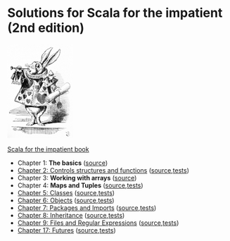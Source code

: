 # Solutions for Scala for the impatient (2nd edition)

  <img src="img/scala_impatient_rabbit.jpg" alt="rabbit" width="150"/>
    
  [Scala for the impatient book](https://horstmann.com/scala/)
  
  - Chapter 1: **The basics** ([source](https://github.com/lcguerrerocovo/scala-impatient/blob/master/src/main/scala/impatient_exercises/Chapter01.scala))
  - [Chapter 2: Controls structures and functions](docs/Chapter02.scala.html) ([source](https://github.com/lcguerrerocovo/scala-impatient/blob/master/src/main/scala/impatient_exercises/Chapter02.scala),[tests](https://github.com/lcguerrerocovo/scala-impatient/blob/master/src/test/scala/impatient_exercises/Chapter02Test.scala))
  - Chapter 3: **Working with arrays** ([source](https://github.com/lcguerrerocovo/scala-impatient/blob/master/src/main/scala/impatient_exercises/Chapter03.scala))
  - Chapter 4: **Maps and Tuples** ([source](https://github.com/lcguerrerocovo/scala-impatient/blob/master/src/main/scala/impatient_exercises/Chapter04.scala),[tests](https://github.com/lcguerrerocovo/scala-impatient/blob/master/src/test/scala/impatient_exercises/Chapter04Test.scala))
  - [Chapter 5: Classes](docs/Chapter05.scala.html) ([source](https://github.com/lcguerrerocovo/scala-impatient/blob/master/src/main/scala/impatient_exercises/Chapter05.scala),[tests](https://github.com/lcguerrerocovo/scala-impatient/blob/master/src/test/scala/impatient_exercises/Chapter05Test.scala))
  - [Chapter 6: Objects](docs/Chapter06.scala.html) ([source](https://github.com/lcguerrerocovo/scala-impatient/blob/master/src/main/scala/impatient_exercises/Chapter06.scala),[tests](https://github.com/lcguerrerocovo/scala-impatient/blob/master/src/test/scala/impatient_exercises/Chapter06Test.scala))
  - [Chapter 7: Packages and Imports](docs/Chapter07.scala.html) ([source](https://github.com/lcguerrerocovo/scala-impatient/blob/master/src/main/scala/impatient_exercises/Chapter07.scala),[tests](https://github.com/lcguerrerocovo/scala-impatient/blob/master/src/test/scala/impatient_exercises/Chapter07Test.scala))
  - [Chapter 8: Inheritance](docs/Chapter08.scala.html) ([source](https://github.com/lcguerrerocovo/scala-impatient/blob/master/src/main/scala/impatient_exercises/Chapter08.scala),[tests](https://github.com/lcguerrerocovo/scala-impatient/blob/master/src/test/scala/impatient_exercises/Chapter08Test.scala))
  - [Chapter 9: Files and Regular Expressions](docs/Chapter09.scala.html) ([source](https://github.com/lcguerrerocovo/scala-impatient/blob/master/src/main/scala/impatient_exercises/Chapter09.scala),[tests](https://github.com/lcguerrerocovo/scala-impatient/blob/master/src/test/scala/impatient_exercises/Chapter09Test.scala))
  - [Chapter 17: Futures](docs/Chapter17.scala.html) ([source](https://github.com/lcguerrerocovo/scala-impatient/blob/master/src/main/scala/impatient_exercises/Chapter17.scala),[tests](https://github.com/lcguerrerocovo/scala-impatient/blob/master/src/test/scala/impatient_exercises/Chapter17Test.scala))